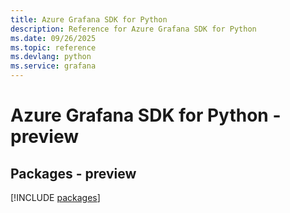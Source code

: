 ```yaml
---
title: Azure Grafana SDK for Python
description: Reference for Azure Grafana SDK for Python
ms.date: 09/26/2025
ms.topic: reference
ms.devlang: python
ms.service: grafana
---
```

# Azure Grafana SDK for Python - preview
## Packages - preview
[!INCLUDE [packages](grafana-index.md)]